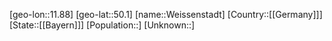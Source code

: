 ﻿---
location: [50.1,11.88]
type: City
tags:
- geo/City


SpocWebEntityId: 35517
isDeleted: false
confidential: public

---
[geo-lon::11.88]
[geo-lat::50.1]
[name::Weissenstadt]
[Country::[[Germany]]]
[State::[[Bayern]]]
[Population::]
[Unknown::]

